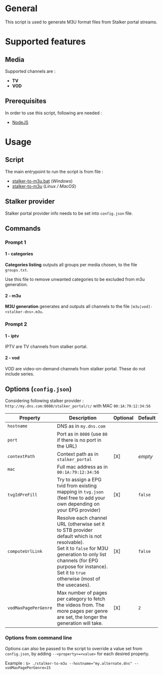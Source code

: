 # General

This script is used to generate M3U format files from Stalker portal streams.

# Supported features

## Media

Supported channels are :
- **TV**
- **VOD**

## Prerequisites

In order to use this script, following are needed :
- [NodeJS](https://nodejs.org/en/download)

# Usage

## Script

The main entrypoint to run the script is from file :
- [stalker-to-m3u.bat](./stalker-to-m3u.bat) (_Windows_)
- [stalker-to-m3u](./stalker-to-m3u) (_Linux / MacOS_)

## Stalker provider

Stalker portal provider info needs to be set into `config.json` file.

## Commands

### Prompt 1
#### 1 - categories

**Categories listing** outputs all groups per media chosen, to the file `groups.txt`.

Use this file to remove unwanted categories to be excluded from m3u generation.

#### 2 - m3u

**M3U generation** generates and outputs all channels to the file `[m3u|vod]-<stalker-dns>.m3u`.

### Prompt 2
#### 1 - iptv

IPTV are TV channels from stalker portal.

#### 2 - vod

VOD are video-on-demand channels from stalker portal. These do not include series.

## Options (`config.json`)

Considering following stalker provider :
`http://my.dns.com:8080/stalker_portal/c/` with MAC `00:1A:79:12:34:56`

| Property             | Description                                                                                                                                                                                                                                        | Optional | Default           |
|----------------------|----------------------------------------------------------------------------------------------------------------------------------------------------------------------------------------------------------------------------------------------------|----------|-------------------|
| `hostname`           | DNS as in `my.dns.com`                                                                                                                                                                                                                             |          |                   |
| `port`               | Port as in `8080` (use `80` if there is no port in the URL)                                                                                                                                                                                        |          |                   |
| `contextPath`        | Context path as in `stalker_portal`                                                                                                                                                                                                                | [X]      | _empty_           |
| `mac`                | Full mac address as in `00:1A:79:12:34:56`                                                                                                                                                                                                         |          |                   |
| `tvgIdPreFill`       | Try to assign a EPG tvid from existing mapping in `tvg.json`<br/>(feel free to add your own depending on your EPG provider)                                                                                                                        | [X]      | `false`           |
| `computeUrlLink`     | Resolve each channel URL (otherwise set it to STB provider default which is not resolvable).<br/>Set it to `false` for M3U generation to only list channels (for EPG purpose for instance).<br/>Set it to `true` otherwise (most of the usecases). | [X]      | `false`           |
| `vodMaxPagePerGenre` | Max number of pages per category to fetch the videos from. The more pages per genre are set, the longer the generation will take.                                                                                                                  | [X]      | `2`               |

### Options from command line
Options can also be passed to the script to override a value set from `config.json`, by adding `--<property>=<value>` for each desired property.

Example : `$> ./stalker-to-m3u --hostname="my.alternate.dns" --vodMaxPagePerGenre=15`